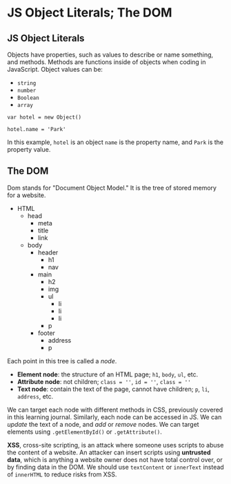 # JS Object Literals; The DOM

## JS Object Literals

Objects have properties, such as values to describe or name something, and methods. Methods are functions inside of objects when coding in JavaScript. Object values can be:
- `string`
- `number`
- `Boolean`
- `array`

```
var hotel = new Object()

hotel.name = 'Park'
```
In this example, `hotel` is an object `name` is the property name, and `Park` is the property value. 


## The DOM
Dom stands for "Document Object Model." It is the tree of stored memory for a website. 

- HTML
    - head
        - meta
        - title
        - link
    - body
        - header
            - h1
            - nav
        - main
            - h2
            - img
            - ul
                - li
                - li
                - li
            - p
        - footer
            - address
            - p

Each point in this tree is called a *node*.
- **Element node**: the structure of an HTML page; `h1`, `body`, `ul`, etc. 
- **Attribute node**: not children; `class = ''`, `id = ''`, `class = ''`
- **Text node**: contain the text of the page, cannot have children; `p`, `li`, `address`, etc.

We can target each node with different methods in CSS, previously covered in this learning journal. Similarly, each node can be accessed in JS. We can *update* the text of a node, and *add* or *remove* nodes. We can target elements using `.getElementById()` or `.getAttribute()`.

**XSS**, cross-site scripting, is an attack where someone uses scripts to abuse the content of a website. An attacker can insert scripts using **untrusted data**, which is anything a website owner does not have total control over, or by finding data in the DOM. We should use `textContent` or `innerText` instead of `innerHTML` to reduce risks from XSS. 